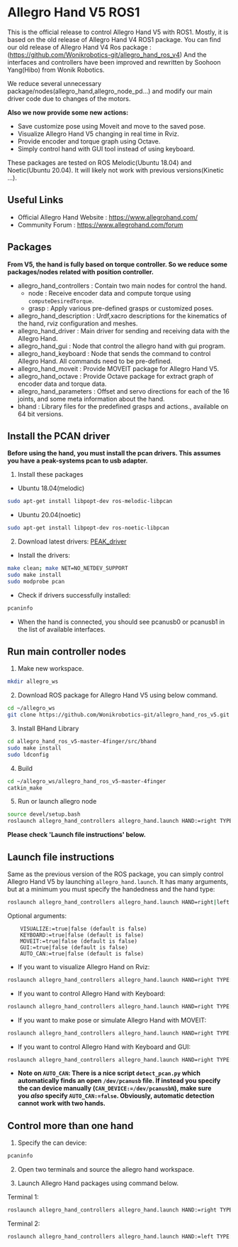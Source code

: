 
# Allegro Hand V5 ROS1

This is the official release to control Allegro Hand V5 with ROS1. Mostly, it is based on the old release of Allegro Hand V4 ROS1 package.
You can find our old release of Allegro Hand V4 Ros package :(https://github.com/Wonikrobotics-git/allegro_hand_ros_v4)
And the interfaces and controllers have been improved and rewritten by Soohoon Yang(Hibo) from Wonik Robotics.

We reduce several unnecessary package/nodes(allegro_hand,allegro_node_pd...) and modify our main driver code due to changes of the motors.

**Also we now provide some new actions:**
- Save customize pose using Moveit and move to the saved pose.
- Visualize Allegro Hand V5 changing in real time in Rviz.
- Provide encoder and torque graph using Octave.
- Simply control hand with GUI tool instead of using keyboard.

These packages are tested on ROS Melodic(Ubuntu 18.04) and Noetic(Ubuntu 20.04). It will likely not work with previous versions(Kinetic ...).

## Useful Links
- Official Allegro Hand Website : https://www.allegrohand.com/
- Community Forum :  https://www.allegrohand.com/forum

## Packages

**From V5, the hand is fully based on torque controller. So we reduce some packages/nodes related with position controller.**

- allegro_hand_controllers : Contain two main nodes for control the hand.
	- node : Receive encoder data and compute torque using `computeDesiredTorque`.
	- grasp : Apply various pre-defined grasps or customized poses.
- allegro_hand_description : Urdf,xacro descriptions for the kinematics of the hand, rviz configuration and meshes.
- allegro_hand_driver : Main driver for sending and receiving data with the Allegro Hand.
- allegro_hand_gui : Node that control the allegro hand with gui program.
- allegro_hand_keyboard : Node that sends the command to control Allegro Hand. All commands need to be pre-defined.
- allegro_hand_moveit : Provide MOVEIT package for Allegro Hand V5.
- allegro_hand_octave : Provide Octave package for extract graph of encoder data and torque data.
- allegro_hand_parameters : Offset and servo directions for each of the 16 joints, and some meta information about the hand.
- bhand : Library files for the predefined grasps and actions., available on 64 bit versions.

## Install the PCAN driver

**Before using the hand, you must install the pcan drivers. This assumes you have a peak-systems pcan to usb adapter.**

1. Install these packages
- Ubuntu 18.04(melodic)
~~~bash
sudo apt-get install libpopt-dev ros-melodic-libpcan
~~~
- Ubuntu 20.04(noetic)
~~~bash
sudo apt-get install libpopt-dev ros-noetic-libpcan
~~~

2. Download latest drivers: [PEAK_driver](https://www.peak-system.com/fileadmin/media/linux/index.php)
    
- Install the drivers:
~~~bash
make clean; make NET=NO_NETDEV_SUPPORT
sudo make install
sudo modprobe pcan
~~~
- Check if drivers successfully installed:
~~~bash
pcaninfo
~~~
- When the hand is connected, you should see pcanusb0 or pcanusb1 in the list of available interfaces.

## Run main controller nodes

1. Make new workspace.
~~~bash
mkdir allegro_ws
~~~

2. Download ROS package for Allegro Hand V5 using below command.
~~~bash
cd ~/allegro_ws
git clone https://github.com/Wonikrobotics-git/allegro_hand_ros_v5.git
~~~

3. Install BHand Library
~~~bash
cd allegro_hand_ros_v5-master-4finger/src/bhand
sudo make install
sudo ldconfig
~~~

4. Build
~~~bash
cd ~/allegro_ws/allegro_hand_ros_v5-master-4finger
catkin_make
~~~

5. Run or launch allegro node
~~~bash
source devel/setup.bash
roslaunch allegro_hand_controllers allegro_hand.launch HAND:=right TYPE:=A
~~~

**Please check 'Launch file instructions' below.**

## Launch file instructions

Same as the previous version of the ROS package, you can simply control Allegro Hand V5 by launching `allegro_hand.launch`. It has many arguments, but at a minimum you must specify the handedness and the hand type:
~~~bash
roslaunch allegro_hand_controllers allegro_hand.launch HAND=right|left TYPE:=A|B (A: non-geared, B: geared)
~~~

Optional arguments:
~~~
	VISUALIZE:=true|false (default is false)
	KEYBOARD:=true|false (default is false)
	MOVEIT:=true|false (default is false)
	GUI:=true|false (default is false)
	AUTO_CAN:=true|false (default is false)
~~~

- If you want to visualize Allegro Hand on Rviz:
~~~bash
roslaunch allegro_hand_controllers allegro_hand.launch HAND=right TYPE:=A VISUALIZE:=true
~~~

- If you want to control Allegro Hand with Keyboard:
~~~bash
roslaunch allegro_hand_controllers allegro_hand.launch HAND=right TYPE:=A KEYBOARD:=true
~~~

- If you want to make pose or simulate Allegro Hand with MOVEIT:
 ~~~bash
roslaunch allegro_hand_controllers allegro_hand.launch HAND=right TYPE:=A MOVEIT:=true
~~~

- If you want to control Allegro Hand with Keyboard and GUI:
~~~bash
roslaunch allegro_hand_controllers allegro_hand.launch HAND=right TYPE:=A KEYBOARD:=true GUI:=true
~~~

- **Note on `AUTO_CAN`: There is a nice script `detect_pcan.py` which automatically finds an open `/dev/pcanusb` file. If instead you specify the can device manually (`CAN_DEVICE:=/dev/pcanusbN`), make sure you _also_ specify `AUTO_CAN:=false`. Obviously, automatic detection cannot work with two hands.**

## Control more than one hand

1. Specify the can device:
~~~bash
pcaninfo
~~~

2. Open two terminals and source the allegro hand workspace.

3. Launch Allegro Hand packages using command below.

Terminal 1:
~~~bash
roslaunch allegro_hand_controllers allegro_hand.launch HAND:=right TYPE:=A NUM:=0 CAN_DEVICE:=/dev/pcanusb32 AUTO_CAN:=false KEYBOARD:=true
~~~
Terminal 2:
~~~bash
roslaunch allegro_hand_controllers allegro_hand.launch HAND:=left TYPE:=A NUM:=1 CAN_DEVICE:=/dev/pcanusb33 AUTO_CAN:=false KEYBOARD:=true
~~~

